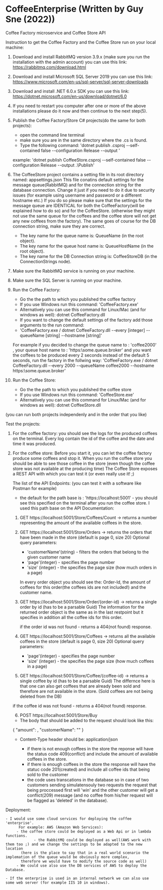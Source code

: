 # CoffeeEnterprise (Written by Guy Sne (2022))
Coffee Factory microservice and Coffee Store API


Instruction to get the Coffee Factory and the Coffee Store run on your local machine:

1. Download and install RabbitMQ version 3.9.x  (make sure you run the installation with the admin account)
   you can use this link: https://rabbitmq.com/download.html

2. Download and install Microsoft SQL Server 2019 
   you can use this link: https://www.microsoft.com/en-us/sql-server/sql-server-downloads

3. Download and install .NET 6.0.x SDK
   you can use this link: https://dotnet.microsoft.com/en-us/download/dotnet/6.0

4. If you need to restart you computer after one or more of the above installations please do it now and then continue to the next step(5).

5. Publish the Coffee Factory/Store C# projects(do the same for both projects):
   - open the command line terminal
   - make sure you are in the same directory where the <project-name>.cs is found.
   - Type the following command:
   'dotnet publish <project-name>.csproj --self-contained false --configuration Release --output <the path in which you want the project to be published>'
   
   example:
   'dotnet publish CoffeeStore.csproj --self-contained false --configuration Release --output .\Publish'

5. The CoffeeStore project contains a setting file in its root directory named: appsettings.json
   This file conatins default settings for the message queue(RabbitMQ) and for the connection string for the database connection.
   Change it just if you need to do it due to security issues (for example using username and password or a different hostname etc.)
   If you do so please make sure that the settings for the message queue are IDENTICAL for both the CoffeeFactory(will be explained how to do so) and for the CoffeeStore.
   (otherwise they might not use the same queue for the coffees and the coffee store will not get any new coffees from the factory).
   The same goes of course for the DB connection string, make sure they are correct.
   
   - The key name for the queue name is: QueueName (in the root object).
   - The key name for the queue host name is: QueueHostName (in the root object).
   - The key name for the DB Connection string is: CoffeeStoreDB (in the ConnectionStrings node).

6. Make sure the RabbitMQ service is running on your machine.

7. Make sure the SQL Server is running on your machine.

8. Run the Coffee Factory:
   - Go the the path to which you published the coffee factory
   - If you use Windows run this command: 'CoffeeFactory.exe' 
   - Alternatively you can use this command for Linux/Mac (and for windows as well): dotnet CoffeeFactory.dll
   - If you want to change the default settings of the factory add those arguments to the run command:
   - 'CoffeeFactory.exe / dotnet CoffeeFactory.dll --every [integer] --queueName [string] --hostname [string]'
   
   For example if you decided to change the queue name to : 'coffee2000' , your queue host name to : 'https:\\some.queue.broker' 
   and you want the coffees to be produced every 2 seconds instead of the default 5 seconds, run the factory in the follwing way:
   'CoffeeFactory.exe / dotnet CoffeeFactory.dll --every 2000 --queueName coffee2000 --hostname https:\\some.queue.broker'

9. Run the Coffee Store:
   - Go the the path to which you published the coffee store
   - If you use Windows run this command: 'CoffeeStore.exe' 
   - Alternatively you can use this command for Linux/Mac (and for windows as well): dotnet CoffeeStore.dll

(you can run both projects independenly and in the order that you like)


Test the projects:

1) For the coffee factory: you should see the logs for the produced coffees on the terminal.
   Every log contain the id of the coffee and the date and time it was produced.

2) For the coffee store:
   Before you start it, you can let the coffee factory produce some coffees and stop it.
   When you run the coffee store you should be able to see those coffee in the store (even though the coffee store was not available at the producing time)
   The Coffee Store exposes a REST API with which you can test it (or even really use it! ;)

   The list of the API Endpoints:
    (you can test it with a software like Postman for example)
   
     * the default for the path base is : 'https://localhost:5001' - you should see this specified on the terminal after you run the coffee store.
     I used this path base on the API Documentation:

     1) GET  https://localhost:5001/Store/Coffees/Count -> returns a number representing the amount of the available coffees in the store.
     
     2) GET  https://localhost:5001/Store/Orders -> returns the orders that have been made in the store (default is page 0, size 20)
        Optional query parameters: 
        - 'customerName'(string) - filters the orders that belong to the given customer name
        - 'page'(integer)  - specifies the page number
        - 'size' (integer) - the specifies the page size (how much orders in a page)
        
        In every order object you should see the: Order-Id, the amount of coffees for this order(the coffees ids are not included!) and the customer name.  
     
     3) GET  https://localhost:5001/Store/Order/{order-id} -> returns a single order by id (has to be a parsable Guid)
        The information for the returned order object is the same as in the last restpoint but it specifies in addition all the coffee ids for this order.

        if the order id was not found - returns a 404(not found) response.
    
     4) GET  https://localhost:5001/Store/Coffees -> returns all the available coffees in the store (default is page 0, size 20)
        Optional query parameters: 
        - 'page'(integer)  - specifies the page number
        - 'size' (integer) - the specifies the page size (how much coffees in a page)

     5) GET  https://localhost:5001/Store/Coffee/{coffee-id} -> returns a single coffee by  id (has to be a parsable Guid)
        The differnce here is that one can also get coffees that are already been sold and therefore are not available in the store.
        (Sold coffees are not being deleted from the DB)
        
 	if the coffee id was not found - returns a 404(not found) response.

     6) POST https://localhost:5001/Store/Buy
        
	- The body that should be added to the request should look like this:

	{
		"amount": <amount of coffees to buy>,
		"customerName": "<customerName>"
	}

	- Content-Type header should be: application/json

        - if there is not enough coffees in the store the reponse will have the status code 409(conflict) and include the amount of available coffees in the store.
        - if there is enough coffees in the store the response will have the statuc code 201(created) and include all coffee ids that being sold to the customer
        - the code uses transcations in the database so in case of two customers sending simulatensouly two requests the request that being proccessed first will 'win'
          and the other customer will get a conflict(209) message (and no coffee from his/her request will be flagged as 'deleted' in the database).


Deployment:
	
	- I would use some cloud services for deploying the coffee 'enterprise'.
          For example: AWS (Amazon Web Services):
		 - the coffee store could be deployed as a Web Api or in lambda functions.
                 - the RabbitMQ could be deployed as well(AWS work with them too ;) and we change the settings to be adapted to the new location
		   (here is the place to say that in a real world scenario the implemation of the queue would be obviously more complex,
		   therefore we would have to modify the source code as well)
		 - We could use also use the DB services of AWS to deploy the Database.

	- If the enterprise is used in an internal network we can also use some web server (for example IIS 10 in windows).